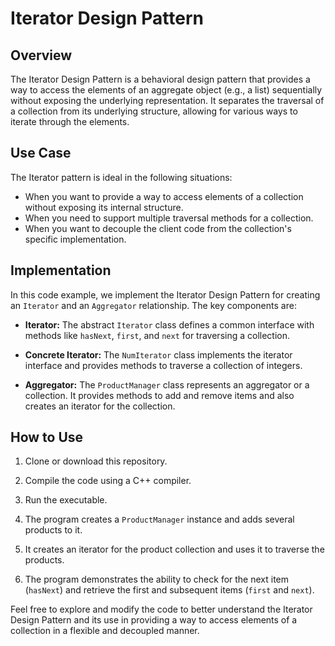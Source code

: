 # Iterator Design Pattern

## Overview

The Iterator Design Pattern is a behavioral design pattern that provides a way to access the elements of an aggregate object (e.g., a list) sequentially without exposing the underlying representation. It separates the traversal of a collection from its underlying structure, allowing for various ways to iterate through the elements.

## Use Case

The Iterator pattern is ideal in the following situations:

- When you want to provide a way to access elements of a collection without exposing its internal structure.
- When you need to support multiple traversal methods for a collection.
- When you want to decouple the client code from the collection's specific implementation.

## Implementation

In this code example, we implement the Iterator Design Pattern for creating an `Iterator` and an `Aggregator` relationship. The key components are:

- **Iterator:** The abstract `Iterator` class defines a common interface with methods like `hasNext`, `first`, and `next` for traversing a collection.

- **Concrete Iterator:** The `NumIterator` class implements the iterator interface and provides methods to traverse a collection of integers.

- **Aggregator:** The `ProductManager` class represents an aggregator or a collection. It provides methods to add and remove items and also creates an iterator for the collection.

## How to Use

1. Clone or download this repository.

2. Compile the code using a C++ compiler.

3. Run the executable.

4. The program creates a `ProductManager` instance and adds several products to it.

5. It creates an iterator for the product collection and uses it to traverse the products.

6. The program demonstrates the ability to check for the next item (`hasNext`) and retrieve the first and subsequent items (`first` and `next`).

Feel free to explore and modify the code to better understand the Iterator Design Pattern and its use in providing a way to access elements of a collection in a flexible and decoupled manner.

